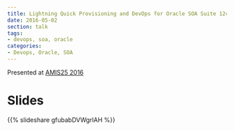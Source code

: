 ```yaml
---
title: Lightning Quick Provisioning and DevOps for Oracle SOA Suite 12c - AMIS 25
date: 2016-05-02
section: talk
tags:
- devops, soa, oracle
categories:
- Devops, Oracle, SOA
---
```


Presented at [AMIS25 2016](http://www.amis.nl/en/events-eng/jubileumconferentie/)

<!--more-->

# Slides

{{% slideshare gfubabDVWgrlAH %}}

